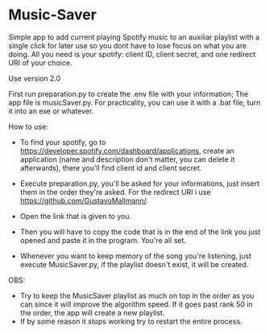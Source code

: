 # Music-Saver
Simple app to add current playing Spotify music to an auxiliar playlist with a single click for later use so you dont have to lose focus on what you are doing.
All you need is your spotify: client ID, client secret, and one redirect URI of your choice. 


Use version 2.0

First run preparation.py to create the .env file with your information;
The app file is musicSaver.py. For practicality, you can use it with a .bat file, turn it into an exe or whatever.

How to use:
- To find your spotify, go to https://developer.spotify.com/dashboard/applications, create an application (name and description don't matter, you can delete it afterwards), there you'll find client id and client secret.
- Execute preparation.py, you'll be asked for your informations, just insert them in the order they're asked. For the redirect URI i use https://github.com/GustavoMallmann/.
- Open the link that is given to you.
- Then you will have to copy the code that is in the end of the link you just opened and paste it in the program. You're all set.

- Whenever you want to keep memory of the song you're listening, just execute MusicSaver.py, if the playlist doesn't exist, it will be created.

OBS:
- Try to keep the MusicSaver playlist as much on top in the order as you can since it will improve the algorithm speed. If it goes past rank 50 in the order, the app will create a new playlist.
- If by some reason it stops working try to restart the entire process.
